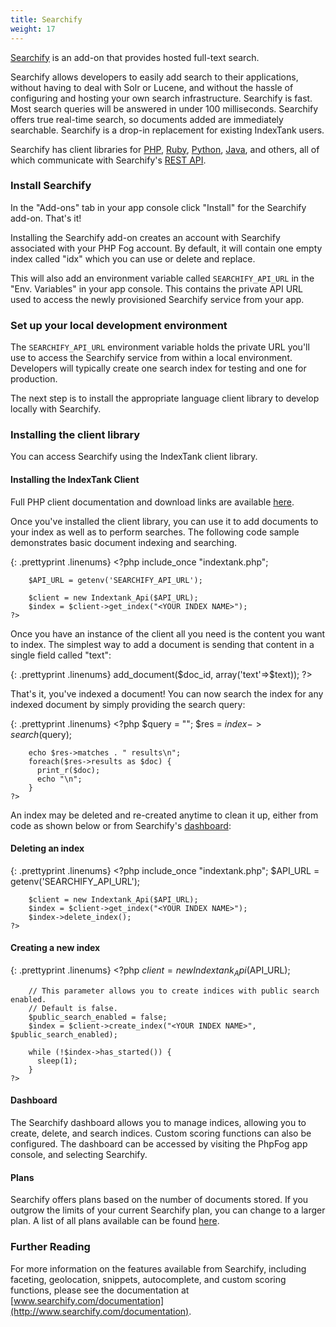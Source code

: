 ```yaml
---
title: Searchify
weight: 17
---
```


[Searchify](http://www.searchify.com) is an add-on that provides hosted full-text search.

Searchify allows developers to easily add search to their applications, without having to deal with Solr or Lucene, and without the hassle of configuring and hosting your own search infrastructure.  Searchify is fast.  Most search queries will be answered in under 100 milliseconds.  Searchify offers true real-time search, so documents added are immediately searchable.  Searchify is a drop-in replacement for existing IndexTank users.

Searchify has client libraries for [PHP](http://www.searchify.com/documentation/php-client), [Ruby](http://www.searchify.com/documentation/ruby-client), [Python](http://www.searchify.com/documentation/python-client), [Java](http://www.searchify.com/documentation/java-client), and others, all of which communicate with Searchify's [REST API](http://www.searchify.com/documentation/api).

### Install Searchify

In the "Add-ons" tab in your app console click "Install" for the Searchify add-on. That's it!

Installing the Searchify add-on creates an account with Searchify associated with your PHP Fog account. By default, it will contain one empty index called "idx" which you can use or delete and replace. 

This will also add an environment variable called `SEARCHIFY_API_URL` in the "Env. Variables" in your app console. This contains the private API URL used to access the newly provisioned Searchify service from your app. 

### Set up your local development environment

The `SEARCHIFY_API_URL` environment variable holds the private URL you'll use to access the Searchify service from within a local environment. Developers will typically create one search index for testing and one for production.

The next step is to install the appropriate language client library to develop locally with Searchify.

### Installing the client library

You can access Searchify using the IndexTank client library. 

#### Installing the IndexTank Client

Full PHP client documentation and download links are available [here](http://www.searchify.com/documentation/php-client).

Once you've installed the client library, you can use it to add documents to your index as well as to perform searches. The following code sample demonstrates basic document indexing and searching.

{: .prettyprint .linenums}
    <?php
        include_once "indextank.php";

        $API_URL = getenv('SEARCHIFY_API_URL');

        $client = new Indextank_Api($API_URL);
        $index = $client->get_index("<YOUR INDEX NAME>");
    ?>

Once you have an instance of the client all you need is the content you want to index.
The simplest way to add a document is sending that content in a single field called "text":

{: .prettyprint .linenums}
    <?php
        $text = 'this is a text';
        $doc_id = 1234;
        $index->add_document($doc_id, array('text'=>$text));
    ?>

That's it, you've indexed a document! You can now search the index for any indexed document by simply providing the search query:

{: .prettyprint .linenums}
    <?php
        $query = "<YOUR QUERY>";
        $res = $index->search($query);

        echo $res->matches . " results\n";
        foreach($res->results as $doc) {
          print_r($doc);
          echo "\n";
        }
    ?>

An index may be deleted and re-created anytime to clean it up, either from code as shown below or from Searchify's [dashboard](http://www.searchify.com/dashboard):

#### Deleting an index

{: .prettyprint .linenums}
    <?php
        include_once "indextank.php";
        $API_URL = getenv('SEARCHIFY_API_URL');

        $client = new Indextank_Api($API_URL);
        $index = $client->get_index("<YOUR INDEX NAME>");     
        $index->delete_index();
    ?>

#### Creating a new index

{: .prettyprint .linenums}
    <?php
        $client = new Indextank_Api($API_URL);

        // This parameter allows you to create indices with public search enabled.
        // Default is false. 
        $public_search_enabled = false;
        $index = $client->create_index("<YOUR INDEX NAME>", $public_search_enabled);
      
        while (!$index->has_started()) {
          sleep(1);
        }
    ?>

#### Dashboard

The Searchify dashboard allows you to manage indices, allowing you to create, delete, and search indices.  Custom scoring functions can also be configured.  The dashboard can be accessed by visiting the PhpFog app console, and selecting Searchify.

#### Plans

Searchify offers plans based on the number of documents stored. If you outgrow the limits of your current Searchify plan, you can change to a larger plan. A list of all plans available can be found [here](http://www.searchify.com/plans).

### Further Reading

For more information on the features available from Searchify, including faceting, geolocation, snippets, autocomplete, and custom scoring functions, please see the documentation at [www.searchify.com/documentation](http://www.searchify.com/documentation).
